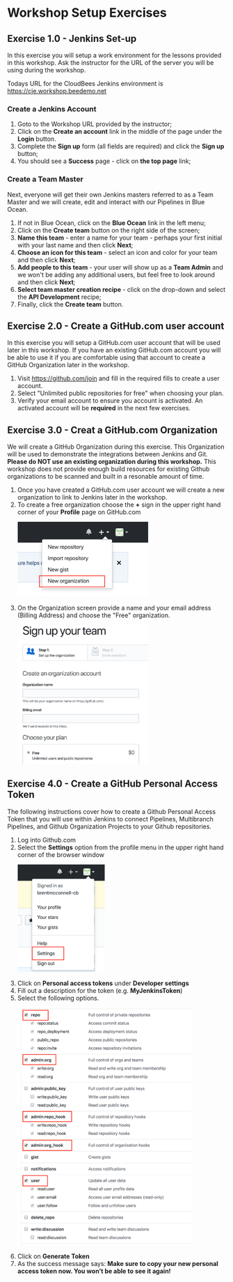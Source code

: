 # Workshop Setup Exercises

## Exercise 1.0 - Jenkins Set-up
In this exercise you will setup a work environment for the lessons provided
in this workshop.  Ask the instructor for the URL of the server you will be using during the workshop.

Todays URL for the CloudBees Jenkins environment is https://cje.workshop.beedemo.net 

### Create a Jenkins Account

1. Goto to the Workshop URL provided by the instructor;
2. Click on the **Create an account** link in the middle of the page under the **Login** button.
3. Complete the **Sign up** form (all fields are required) and click the **Sign up** button;
4. You should see a **Success** page - click on **the top page** link;

### Create a Team Master

Next, everyone will get their own Jenkins masters referred to as a Team Master and we will create, edit and interact with our Pipelines in Blue Ocean.

1. If not in Blue  Ocean, click on the **Blue Ocean** link in the left menu;
2. Click on the **Create team** button on the right side of the screen;
3. **Name this team** - enter a name for your team - perhaps your first initial with your last name and then click **Next**;
4. **Choose an icon for this team** - select an icon and color for your team and then click **Next**;
5. **Add people to this team** - your user will show up as a **Team Admin** and we won't be adding any additional users, but feel free to look around and then click **Next**;
6. **Select team master creation recipe** - click on the drop-down and select the **API Development** recipe;
7. Finally, click the **Create team** button.

## Exercise 2.0 - Create a GitHub.com user account
In this exercise you will setup a GitHub.com user account that will be used later in this workshop. If you have an existing GitHub.com account you will be able to use it if you are comfortable using that account to create a GitHub Organization later in the workshop.

1. Visit https://github.com/join and fill in the required fills to create a user account.
2. Select "Unlimited public repositories for free" when choosing your plan.
3. Verify your email account to ensure you account is activated.  An activated account will be **required** in the next few exercises.

## Exercise 3.0 - Creat a GitHub.com Organization
We will create a GitHub Organization during this exercise.  This Organization will be used to demonstrate the integrations between Jenkins and Git.  **Please do NOT use an existing organization during this workshop.**  This workshop does not provide enough build resources for existing Github organizations to be scanned and built in a resonable amount of time.  

1.  Once you have created a GitHub.com user account we will create a new organization to link to Jenkins later in the workshop.
2.  To create a free organization choose the **+** sign in the upper right hand corner of your **Profile** page on GitHub.com <p><img src= "img/github_org.png" width=300/>
3.  On the Organization screen provide a name and your email address (Billing Address) and choose the "Free" organization.<p><img src= "img/new_org.png" width=300/>

## Exercise 4.0 - Create a GitHub Personal Access Token
The following instructions cover how to create a Github Personal Access Token that you will use within Jenkins to connect Pipelines, Multibranch Pipelines, and Github Organization Projects to your Github repositories.

1. Log into Github.com
2. Select the **Settings** option from the profile menu in the upper right hand corner of the browser window <p><img src="img/settings.png" width=200/>
3. Click on **Personal access tokens** under **Developer settings**
4. Fill out a description for the token (e.g. **MyJenkinsToken**)
5. Select the following options. <p> <img src="img/permissions.png" width=400/>
6. Click on **Generate Token**
7. As the success message says: **Make sure to copy your new personal access token now. You won’t be able to see it again!**  


